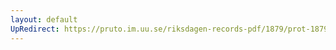 ```yaml
---
layout: default
UpRedirect: https://pruto.im.uu.se/riksdagen-records-pdf/1879/prot-1879--ak--058/prot-1879--ak--058_022.pdf
---
```


